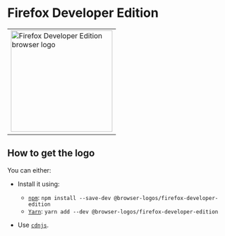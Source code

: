 Firefox Developer Edition
=========================

<!-- markdownlint-disable line-length no-inline-html -->
<table>
    <tr height=240>
        <td>
            <a href="https://github.com/alrra/browser-logos/tree/a94987f29719142668cdf960b3f624ce1a3c6aa8/src/firefox-developer-edition">
                <img width=230 src="https://raw.githubusercontent.com/alrra/browser-logos/a94987f29719142668cdf960b3f624ce1a3c6aa8/src/firefox-developer-edition/firefox-developer-edition.svg?sanitize=true" alt="Firefox Developer Edition browser logo">
            </a>
        </td>
    </tr>
</table>
<!-- markdownlint-enable line-length no-inline-html -->

How to get the logo
-------------------

You can either:

* Install it using:

  * [`npm`][npm]: `npm install --save-dev @browser-logos/firefox-developer-edition`
  * [`Yarn`][yarn]: `yarn add --dev @browser-logos/firefox-developer-edition`

* Use [`cdnjs`][cdnjs].

<!-- Link labels: -->

[cdnjs]: https://cdnjs.com/libraries/browser-logos
[npm]: https://www.npmjs.com/
[yarn]: https://yarnpkg.com/
